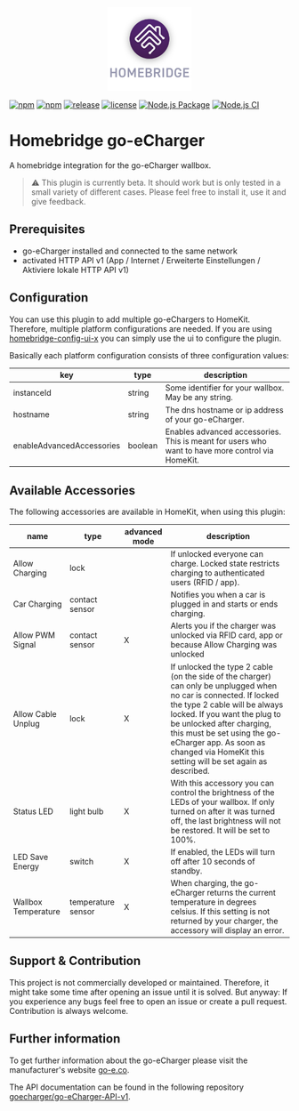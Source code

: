 <p align="center">

<img src="https://github.com/homebridge/branding/raw/master/logos/homebridge-wordmark-logo-vertical.png" width="150">

</p>

[![npm](https://badgen.net/npm/v/homebridge-go-e-charger/latest?icon=npm&label)](https://www.npmjs.com/package/homebridge-go-e-charger)
[![npm](https://badgen.net/npm/dt/homebridge-go-e-charger?label=downloads)](https://www.npmjs.com/package/homebridge-go-e-charger)
[![release](https://badgen.net/github/release/diginize/homebridge-go-e-charger)](https://github.com/diginize/homebridge-go-e-charger/releases)
[![license](https://badgen.net/github/license/diginize/homebridge-go-e-charger)](https://github.com/diginize/homebridge-go-e-charger/blob/main/LICENSE)
[![Node.js Package](https://github.com/diginize/homebridge-go-e-charger/actions/workflows/npm-publish.yml/badge.svg)](https://github.com/diginize/homebridge-go-e-charger/actions/workflows/npm-publish.yml)
[![Node.js CI](https://github.com/diginize/homebridge-go-e-charger/actions/workflows/npm-test.yml/badge.svg?branch=main)](https://github.com/diginize/homebridge-go-e-charger/actions/workflows/npm-test.yml)

# Homebridge go-eCharger

A homebridge integration for the go-eCharger wallbox.

> :warning: This plugin is currently beta. It should work but is only tested in a small variety of different cases. Please feel free to install it, use it and give feedback.

## Prerequisites

- go-eCharger installed and connected to the same network
- activated HTTP API v1 (App / Internet / Erweiterte Einstellungen / Aktiviere lokale HTTP API v1)

## Configuration

You can use this plugin to add multiple go-eChargers to HomeKit. Therefore, multiple platform configurations are needed.
If you are using [homebridge-config-ui-x](https://github.com/oznu/homebridge-config-ui-x) you can simply use the ui to configure the plugin.

Basically each platform configuration consists of three configuration values:

| key | type | description |
|---|---|---|
| instanceId | string | Some identifier for your wallbox. May be any string. | 
| hostname | string | The dns hostname or ip address of your go-eCharger. |
| enableAdvancedAccessories | boolean | Enables advanced accessories. This is meant for users who want to have more control via HomeKit. | 

## Available Accessories

The following accessories are available in HomeKit, when using this plugin:

| name | type | advanced mode | description |
|---|---|---|---|
| Allow Charging | lock | | If unlocked everyone can charge. Locked state restricts charging to authenticated users (RFID / app). |
| Car Charging | contact sensor | | Notifies you when a car is plugged in and starts or ends charging. |
| Allow PWM Signal | contact sensor | X | Alerts you if the charger was unlocked via RFID card, app or because Allow Charging was unlocked |
| Allow Cable Unplug | lock | X | If unlocked the type 2 cable (on the side of the charger) can only be unplugged when no car is connected. If locked the type 2 cable will be always locked. If you want the plug to be unlocked after charging, this must be set using the go-eCharger app. As soon as changed via HomeKit this setting will be set again as described. |
| Status LED | light bulb | X | With this accessory you can control the brightness of the LEDs of your wallbox. If only turned on after it was turned off, the last brightness will not be restored. It will be set to 100%. |
| LED Save Energy | switch | X | If enabled, the LEDs will turn off after 10 seconds of standby. |
| Wallbox Temperature | temperature sensor | X | When charging, the go-eCharger returns the current temperature in degrees celsius. If this setting is not returned by your charger, the accessory will display an error. |

## Support & Contribution

This project is not commercially developed or maintained.
Therefore, it might take some time after opening an issue until it is solved.
But anyway: If you experience any bugs feel free to open an issue or create a pull request.
Contribution is always welcome.

## Further information

To get further information about the go-eCharger please visit the manufacturer's website [go-e.co](https://go-e.co/).

The API documentation can be found in the following repository [goecharger/go-eCharger-API-v1](https://github.com/goecharger/go-eCharger-API-v1).